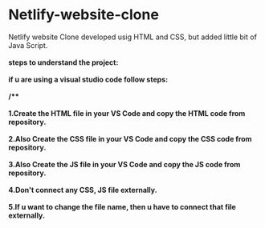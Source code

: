 # Netlify-website-clone
Netlify website Clone developed usig HTML and CSS, but added little bit of Java Script.
<br>
<br>
<strong>steps to understand the project<strong>:
<br>
<br>
if u are using a visual studio code follow steps:
<br>
<br>
/**
<br>
<br>
1.Create the HTML file in your VS Code and copy the HTML code from repository.
<br>
<br>
2.Also Create the CSS file in your VS Code and copy the CSS code from repository.
<br>
<br>
3.Also Create the JS file in your VS Code and copy the JS code from repository.
<br>
<br>
4.Don't connect any CSS, JS file externally.
<br>
<br>
5.If u want to change the file name, then u have to connect that file externally. 
